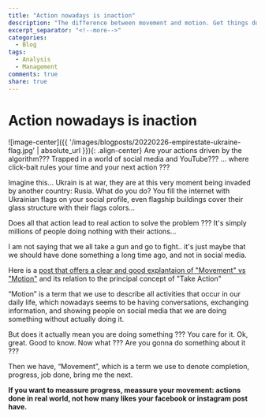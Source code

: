 ```yaml
---
title: "Action nowadays is inaction"
description: "The difference between movement and motion. Get things done, or just saying that you are doing something."
excerpt_separator: "<!--more-->"
categories:
  - Blog
tags:
  - Analysis
  - Management
comments: true
share: true
---
```

# Action nowadays is inaction
![image-center]({{ '/images/blogposts/20220226-empirestate-ukraine-flag.jpg' | absolute_url }}){: .align-center} Are your actions driven by the algorithm??? Trapped in a world of social media and YouTube??? ... where click-bait rules your time and your next action ???
<!--more-->

Imagine this... Ukrain is at war, they are at this very moment being invaded by another country: Rusia. What do you do? You fill the internet with Ukrainian flags on your social profile, even flagship buildings cover their glass structure with their flags colors... 

Does all that action lead to real action to solve the problem ??? It's simply millions of people doing nothing with their actions...

I am not saying that we all take a gun and go to fight.. it's just maybe that we should have done something a long time ago, and not in social media.

Here is a [post that offers a clear and good explantaion of "Movement" vs "Motion"](https://www.huntbigsales.com/blog/motion-vs-movement-in-the-new-era-of-selling/) and its relation to the principal concept of "Take Action"

“Motion” is a term that we use to describe all activities that occur in our daily life, which nowadays seems to be having conversations, exchanging information, and showing people on social media that we are doing something without actually doing it. 

But does it actually mean you are doing something ??? You care for it. Ok, great. Good to know. Now what ??? Are you gonna do something about it ???

Then we have, “Movement”, which is a term we use to denote completion, progress, job done, bring me the next. 

**If you want to meassure progress, meassure your movement: actions done in real world, not how many likes your facebook or instagram post have.**